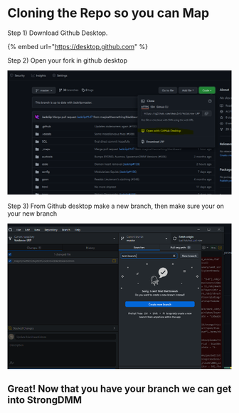 # Cloning the Repo so you can Map

Step 1) Download Github Desktop.

{% embed url="https://desktop.github.com" %}

Step 2) Open your fork in github desktop

![](../../.gitbook/assets/Capture.PNG)

Step 3) From Github desktop make a new branch, then make sure your on your new branch

![](<../../.gitbook/assets/image (27).png>)



## Great! Now that you have your branch we can get into StrongDMM
